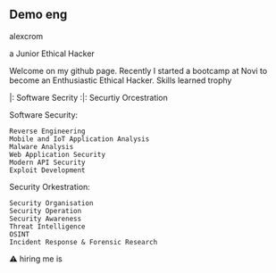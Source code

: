 ## Demo eng


alexcrom

a Junior Ethical Hacker

Welcome on my github page. Recently I started a bootcamp at Novi to become an Enthusiastic Ethical Hacker.
Skills learned trophy

|: Software Secrity :|: Securtiy Orcestration

Software Security:

    Reverse Engineering
    Mobile and IoT Application Analysis
    Malware Analysis
    Web Application Security
    Modern API Security
    Exploit Development

Security Orkestration:

    Security Organisation
    Security Operation
    Security Awareness
    Threat Intelligence
    OSINT
    Incident Response & Forensic Research

:warning: hiring me is
